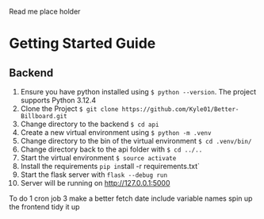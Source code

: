 Read me place holder


# Getting Started Guide
## Backend 
1. Ensure you have python installed using `$ python --version`. The project supports Python 3.12.4
2. Clone the Project `$ git clone https://github.com/Kyle01/Better-Billboard.git` 
3. Change directory to the backend `$ cd api`
4. Create a new virtual environment using `$ python -m .venv` 
5. Change directory to the bin of the virtual environment `$ cd .venv/bin/`
6. Change directory back to the api folder with `$ cd ../.. ` 
7. Start the virtual environment `$ source activate` 
8. Install the requirements `pip in`stall -r requirements.txt`
9. Start the flask server with `flask --debug run`
10. Server will be running on http://127.0.0.1:5000

To do 
1 cron job
3 make a better fetch 
    date 
    include variable names 
spin up the frontend 
tidy it up 
